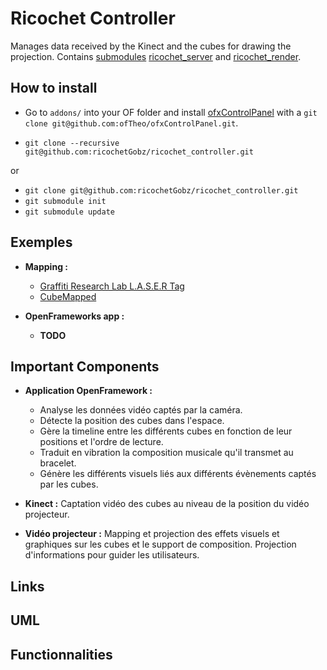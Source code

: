 # Ricochet Controller

Manages data received by the Kinect and the cubes for drawing the projection.
Contains [submodules](https://git-scm.com/book/fr/v2/Utilitaires-Git-Sous-modules)
[ricochet_server](https://github.com/ricochetGobz/ricochet_server) and
[ricochet_render](https://github.com/ricochetGobz/ricochet_render).

## How to install

- Go to `addons/` into your OF folder and install [ofxControlPanel](https://github.com/ofTheo/ofxControlPanel) with a `git clone git@github.com:ofTheo/ofxControlPanel.git`.

- `git clone --recursive git@github.com:ricochetGobz/ricochet_controller.git`

or

- `git clone git@github.com:ricochetGobz/ricochet_controller.git`
- `git submodule init`
- `git submodule update`


## Exemples

- **Mapping :**
  - [Graffiti Research Lab L.A.S.E.R Tag](https://www.youtube.com/watch?v=DKbtTPYZEig)
  - [CubeMapped](https://vimeo.com/146400251)

- **OpenFrameworks app :**
  - **TODO**  


## Important Components

- **Application OpenFramework :**  

    - Analyse les données vidéo captés par la caméra.
    - Détecte la position des cubes dans l'espace.
    - Gère la timeline entre les différents cubes en fonction de leur positions et l'ordre de lecture.
    - Traduit en vibration la composition musicale qu'il transmet au bracelet.
    - Génère les différents visuels liés aux différents évènements captés par les cubes.

- **Kinect :** Captation vidéo des cubes au niveau de la position du vidéo projecteur.

- **Vidéo projecteur :** Mapping et projection des effets visuels et graphiques sur les cubes et le support de composition. Projection d'informations pour guider les utilisateurs.


## Links


## UML


## Functionnalities
